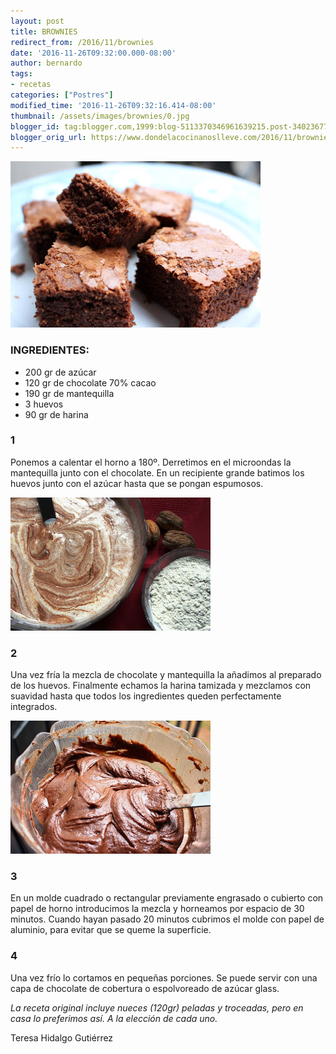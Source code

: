 ```yaml
---
layout: post
title: BROWNIES
redirect_from: /2016/11/brownies
date: '2016-11-26T09:32:00.000-08:00'
author: bernardo
tags:
- recetas
categories: ["Postres"]
modified_time: '2016-11-26T09:32:16.414-08:00'
thumbnail: /assets/images/brownies/0.jpg
blogger_id: tag:blogger.com,1999:blog-5113370346961639215.post-3402367790291386235
blogger_orig_url: https://www.dondelacocinanoslleve.com/2016/11/brownies.html
---
```


![](/assets/images/brownies/0.jpg)

  
### INGREDIENTES:
* 200 gr de azúcar
* 120 gr de chocolate 70% cacao
* 190 gr de mantequilla
* 3 huevos
* 90 gr de harina  

### 1

Ponemos a calentar el horno a 180º. Derretimos en el microondas la mantequilla junto con el chocolate. En un recipiente grande batimos los huevos junto con el azúcar hasta que se pongan espumosos.  

![](/assets/images/brownies/1.jpg)



### 2

Una vez fría la mezcla de chocolate y mantequilla la añadimos al preparado de los huevos. Finalmente echamos la harina tamizada y mezclamos con suavidad hasta que todos los ingredientes queden perfectamente integrados.  

![](/assets/images/brownies/2.jpg)

  

### 3

En un molde cuadrado o rectangular previamente engrasado o cubierto con papel de horno introducimos la mezcla y horneamos por espacio de 30 minutos. Cuando hayan pasado 20 minutos cubrimos el molde con papel de aluminio, para evitar que se queme la superficie.  

### 4

Una vez frío lo cortamos en pequeñas porciones. Se puede servir con una capa de chocolate de cobertura o espolvoreado de azúcar glass.  

_La receta original incluye nueces (120gr) peladas y troceadas, pero en casa lo preferimos así. A la elección de cada uno._  
  
Teresa Hidalgo Gutiérrez
